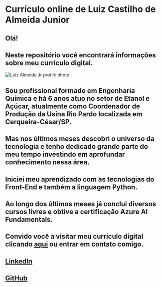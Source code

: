 # Currículo online de Luiz Castilho de Almeida Junior

## Olá!

## Neste repositório você encontrará informações sobre meu currículo digital.

![Luiz Almeida Jr profile photo](https://luizalmeidajr.github.io/curriculo/images/profile.png)

## Sou profissional formado em **Engenharia Química** e há 6 anos atuo no setor de Etanol e Açúcar, atualmente como Coordenador de Produção da Usina Rio Pardo localizada em Cerqueira-César/SP.
## Mas nos últimos meses descobri o universo da tecnologia e tenho dedicado grande parte do meu tempo investindo em aprofundar conhecimento nessa área.
## Iniciei meu aprendizado com as tecnologias do **Front-End** e também a linguagem **Python**.
## Ao longo dos últimos meses já conclui diversos cursos livres e obtive a certificação **Azure AI Fundamentals**.
## Convido você a visitar meu currículo digital clicando [aqui](https://luizalmeidajr.github.io/curriculo/) ou entrar em contato comigo.

## [LinkedIn](https://www.linkedin.com/in/luiz-almeida-jr-643789224/)
## [GitHub](https://github.com/LuizAlmeidaJr)

